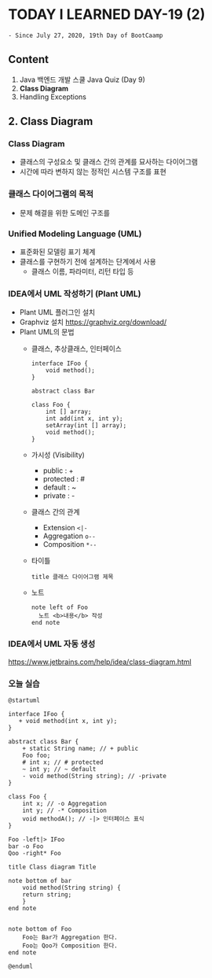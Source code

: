 # TODAY I LEARNED DAY-19 (2)
  `- Since July 27, 2020, 19th Day of BootCaamp`
  
## Content
  1. Java 백엔드 개발 스쿨 Java Quiz (Day 9)  
  2. **Class Diagram**
  3. Handling Exceptions
  
  
## 2. Class Diagram

### Class Diagram
- 클래스의 구성요소 및 클래스 간의 관계를 묘사하는 다이어그램
- 시간에 따라 변하지 않는 정적인 시스템 구조를 표현

### 클래스 다이어그램의 목적
- 문제 해결을 위한 도메인 구조를

### Unified Modeling Language (UML)
- 표준화된 모델링 표기 체계
- 클래스를 구현하기 전에 설계하는 단계에서 사용
  - 클래스 이름, 파라미터, 리턴 타입 등

### IDEA에서 UML 작성하기 (Plant UML)
- Plant UML 플러그인 설치
- Graphviz 설치 <https://graphviz.org/download/>
- Plant UML의 문법
  - 클래스, 추상클래스, 인터페이스

    ```puml
    interface IFoo {
        void method();
    }

    abstract class Bar

    class Foo {
        int [] array;
        int add(int x, int y);
        setArray(int [] array);
        void method();
    }
    ```
  
  - 가시성 (Visibility)
    - public : +
    - protected : #
    - default : ~
    - private : -

  - 클래스 간의 관계
    - Extension `<|-`
    - Aggregation `o--`
    - Composition `*--`

  - 타이틀

    ```puml
    title 클래스 다이어그램 제목
    ```

  - 노트

    ```puml
    note left of Foo
      노트 <b>내용</b> 작성
    end note
    ```

### IDEA에서 UML 자동 생성

<https://www.jetbrains.com/help/idea/class-diagram.html>

### 오늘 실습
    @startuml
    
    interface IFoo {
       + void method(int x, int y);
    }
    
    abstract class Bar {
        + static String name; // + public
        Foo foo;
        # int x; // # protected
        ~ int y; // ~ default
        - void method(String string); // -private
    }
    
    class Foo {
        int x; // -o Aggregation
        int y; // -* Composition
        void methodA(); // -|> 인터페이스 표식
    }
    
    Foo -left|> IFoo
    bar -o Foo
    Qoo -right* Foo
    
    title Class diagram Title
    
    note bottom of bar
        void method(String string) {
        return string;
        }
    end note
    
    
    note bottom of Foo
        Foo는 Bar가 Aggregation 한다.
        Foo는 Qoo가 Composition 한다.
    end note
    
    @enduml